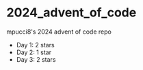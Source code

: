 # 2024_advent_of_code
mpucci8's 2024 advent of code repo

- Day 1: 2 stars
- Day 2: 1 star
- Day 3: 2 stars
